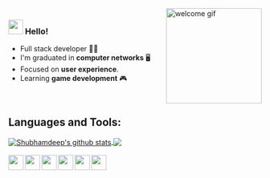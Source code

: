 <img align="right" alt="welcome gif" src="https://64.media.tumblr.com/a09e83c6f57bd964feb417b2a6f53b1d/tumblr_okkhhed1KK1qza1qzo1_500.gif" width="190" />

### <img src="https://github.com/TheDudeThatCode/TheDudeThatCode/blob/master/Assets/Hi.gif" width="29px"> **Hello!**

- Full stack developer 👨‍💻
- I'm graduated in **computer networks** 🖥️
- Focused on **user experience**.
- Learning **game development** 🎮

<br/>

## Languages and Tools:

<a href="https://github.com/LuanBonetto">
 <img align="center" src="https://github-readme-stats.vercel.app/api?username=LuanBonetto&show_icons=true&theme=dark&line_height=27" alt="Shubhamdeep's github stats"/>
</a>

<a href="https://github.com/LuanBonetto">
  <img align="center" src="https://github-readme-stats.vercel.app/api/top-langs/?username=LuanBonetto&theme=dark&hide_langs_below=1" />
</a>

<br/>
<br/>

<div>
 <img align="left" height="30" src="https://img.shields.io/badge/Express.js-000000?style=for-the-badge&logo=express&logoColor=white"/>
 <img align="left" height="30" src="https://img.shields.io/badge/React-20232A?style=for-the-badge&logo=react&logoColor=61DAFB"/>
 <img align="left" height="30" src="https://img.shields.io/badge/Redux-593D88?style=for-the-badge&logo=redux&logoColor=white"/>
 <img align="left" height="30" src="https://img.shields.io/badge/next.js-000000?style=for-the-badge&logo=nextdotjs&logoColor=white"/>
 <img align="left" height="30" src="https://img.shields.io/badge/firebase-ffca28?style=for-the-badge&logo=firebase&logoColor=black"/>
 <img align="left" height="30" src="https://img.shields.io/badge/Node.js-339933?style=for-the-badge&logo=nodedotjs&logoColor=white"/>
</div>
